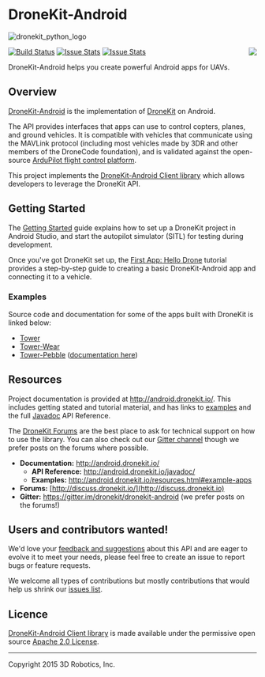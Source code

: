 # DroneKit-Android

![dronekit_python_logo](https://cloud.githubusercontent.com/assets/5368500/10805537/90dd4b14-7e22-11e5-9592-5925348a7df9.png)

[![Build Status](https://travis-ci.org/dronekit/dronekit-android.svg?branch=develop)](https://travis-ci.org/dronekit/dronekit-android)
[![Issue Stats](http://issuestats.com/github/dronekit/dronekit-android/badge/pr)](http://issuestats.com/github/dronekit/dronekit-android)
[![Issue Stats](http://issuestats.com/github/dronekit/dronekit-android/badge/issue)](http://issuestats.com/github/dronekit/dronekit-android) <a alt="Join the chat at https://gitter.im/dronekit/dronekit-android" href="https://gitter.im/dronekit/dronekit-android?utm_source=badge&utm_medium=badge&utm_campaign=pr-badge&utm_content=badge"><img align="right" src="https://badges.gitter.im/Join%20Chat.svg"></img></a>

DroneKit-Android helps you create powerful Android apps for UAVs.

## Overview

[DroneKit-Android](http://android.dronekit.io/) is the implementation of [DroneKit](http://dronekit.io/) on Android.

The API provides interfaces that apps can use to control copters, planes, and ground vehicles. It is compatible with vehicles that communicate using the MAVLink protocol (including most vehicles made by 3DR and other members of the DroneCode foundation), and is validated against the open-source [ArduPilot flight control platform](http://ardupilot.com).

This project implements the [DroneKit-Android Client library](http://android.dronekit.io) which allows developers to leverage the DroneKit API.

## Getting Started

The [Getting Started](http://android.dronekit.io/getting_started.html) guide explains how to set up a DroneKit project in Android Studio, and start the autopilot simulator (SITL) for testing during development.

Once you've got DroneKit set up, the [First App: Hello Drone](http://android.dronekit.io/first_app.html) tutorial provides a step-by-step guide to creating a basic DroneKit-Android app and connecting it to a vehicle. 

### Examples

Source code and documentation for some of the apps built with DroneKit is linked below:
* [Tower](https://github.com/DroidPlanner/Tower)
* [Tower-Wear](https://github.com/DroidPlanner/tower-wear)
* [Tower-Pebble](https://github.com/DroidPlanner/dp-pebble) ([documentation here](http://android.dronekit.io/pebble_app.html))


## Resources

Project documentation is provided at http://android.dronekit.io/. This includes getting stated and tutorial material, and has links to [examples](#examples) and the full [Javadoc](http://android.dronekit.io/javadoc/) API Reference.

The [DroneKit Forums](http://discuss.dronekit.io) are the best place to ask for technical support on how to use the library. You can also check out our [Gitter channel](https://gitter.im/dronekit/dronekit-android) though we prefer posts on the forums where possible.

* **Documentation:** http://android.dronekit.io/
  * **API Reference:** http://android.dronekit.io/javadoc/
  * **Examples:** http://android.dronekit.io/resources.html#example-apps
* **Forums:** [http://discuss.dronekit.io/](http://discuss.dronekit.io)
* **Gitter:** https://gitter.im/dronekit/dronekit-android (we prefer posts on the forums!)


## Users and contributors wanted!

We'd love your [feedback and suggestions](https://github.com/dronekit/dronekit-android/issues) about this API and are eager to evolve it to meet your needs, please feel free to create an issue to report bugs or feature requests.

We welcome all types of contributions but mostly contributions that would help us shrink our 
[issues list](https://github.com/dronekit/dronekit-android/issues).


## Licence

[DroneKit-Android Client library](http://android.dronekit.io) is made available under the permissive open source [Apache 2.0 License](https://github.com/dronekit/dronekit-android/blob/develop/ClientLib/LICENSE).

***

Copyright 2015 3D Robotics, Inc.
